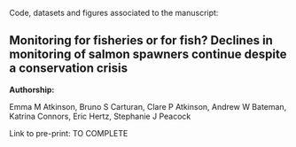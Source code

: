 
Code, datasets and figures associated to the manuscript:

## Monitoring for fisheries or for fish? Declines in monitoring of salmon spawners continue despite a conservation crisis

**Authorship:**

Emma M Atkinson, Bruno S Carturan, Clare P Atkinson, Andrew W Bateman, Katrina Connors, Eric Hertz, Stephanie J Peacock

Link to pre-print: TO COMPLETE

